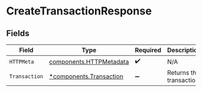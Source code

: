 # CreateTransactionResponse


## Fields

| Field                                                              | Type                                                               | Required                                                           | Description                                                        |
| ------------------------------------------------------------------ | ------------------------------------------------------------------ | ------------------------------------------------------------------ | ------------------------------------------------------------------ |
| `HTTPMeta`                                                         | [components.HTTPMetadata](../../models/components/httpmetadata.md) | :heavy_check_mark:                                                 | N/A                                                                |
| `Transaction`                                                      | [*components.Transaction](../../models/components/transaction.md)  | :heavy_minus_sign:                                                 | Returns the transaction.                                           |